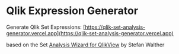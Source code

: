 # Qlik Expression Generator

Generate Qlik Set Expressions: [https://qlik-set-analysis-generator.vercel.app](https://qlik-set-analysis-generator.vercel.app)



based on the Set [Analysis Wizard for QlikView](https://github.com/stefanwalther/set-analysis-wizard/) by Stefan Walther  